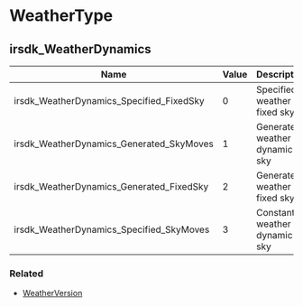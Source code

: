 # WeatherType <Badge text="int" />

## irsdk_WeatherDynamics

| Name                                     | Value | Description                     |
| ---------------------------------------- | ----- | ------------------------------- |
| irsdk_WeatherDynamics_Specified_FixedSky | 0     | Specified weather / fixed sky   |
| irsdk_WeatherDynamics_Generated_SkyMoves | 1     | Generated weather / dynamic sky |
| irsdk_WeatherDynamics_Generated_FixedSky | 2     | Generated weather / fixed sky   |
| irsdk_WeatherDynamics_Specified_SkyMoves | 3     | Constant weather / dynamic sky  |

### Related

- [WeatherVersion](weatherversion.md)
